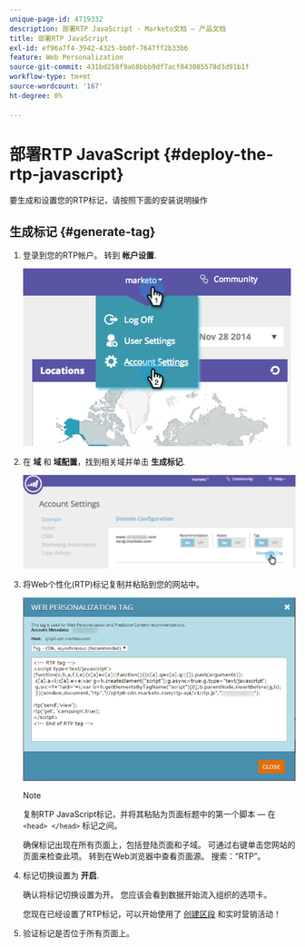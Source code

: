 ```yaml
---
unique-page-id: 4719332
description: 部署RTP JavaScript - Marketo文档 — 产品文档
title: 部署RTP JavaScript
exl-id: ef96a7f4-3942-4325-bb0f-7647ff2b33b6
feature: Web Personalization
source-git-commit: 431bd258f9a68bbb9df7acf043085578d3d91b1f
workflow-type: tm+mt
source-wordcount: '167'
ht-degree: 0%

---
```


# 部署RTP JavaScript {#deploy-the-rtp-javascript}

要生成和设置您的RTP标记，请按照下面的安装说明操作

## 生成标记 {#generate-tag}

1. 登录到您的RTP帐户。 转到 **帐户设置**.

   ![](assets/image2014-12-1-23-3a3-3a12.png)

1. 在 **域** 和 **域配置**，找到相关域并单击 **生成标记**.

   ![](assets/image2014-12-1-23-3a5-3a35.png)

1. 将Web个性化(RTP)标记复制并粘贴到您的网站中。

   ![](assets/web-personalization-tag.png)

   >[!NOTE]
   >
   >复制RTP JavaScript标记，并将其粘贴为页面标题中的第一个脚本 — 在 `<head> </head>` 标记之间。

   确保标记出现在所有页面上，包括登陆页面和子域。 可通过右键单击您网站的页面来检查此项。 转到在Web浏览器中查看页面源。 搜索：“RTP”。

1. 标记切换设置为 **开启**.

   确认将标记切换设置为开。 您应该会看到数据开始流入组织的选项卡。

   您现在已经设置了RTP标记，可以开始使用了 [创建区段](/help/marketo/product-docs/web-personalization/using-web-segments/create-a-basic-web-segment.md) 和实时营销活动！

1. 验证标记是否位于所有页面上。
